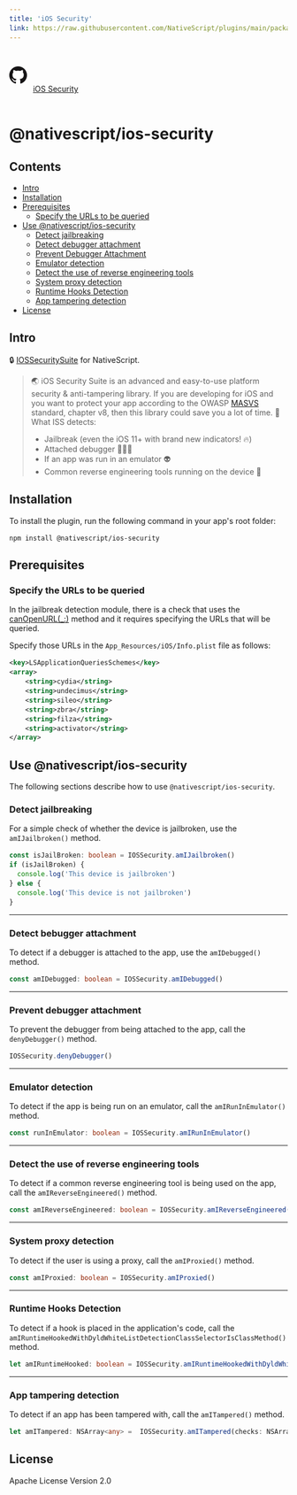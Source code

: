 ```yaml
---
title: 'iOS Security'
link: https://raw.githubusercontent.com/NativeScript/plugins/main/packages/ios-security/README.md
---
```


<div style="width: 100%; padding: 1.2em 0em">
	<img alt="github logo" src="../assets/images/github/GitHub-Mark-32px.png" style="display: inline; margin: 1em 0.5em 1em 0em">
	<a href="https://github.com/NativeScript/plugins/tree/main/packages/ios-security" target="_blank" noopener>iOS Security</a>
</div>

# @nativescript/ios-security

## Contents

- [Intro](#intro)
- [Installation](#installation)
- [Prerequisites](#prerequisites)
  - [Specify the URLs to be queried](#specify-the-urls-to-be-queried)
- [Use @nativescript/ios-security](#use-nativescriptios-security)
  - [Detect jailbreaking](#detect-jailbreaking)
  - [Detect debugger attachment](#detect-bebugger-attachment)
  - [Prevent Debugger Attachment](#prevent-debugger-attachment)
  - [Emulator detection](#emulator-detection)
  - [Detect the use of reverse engineering tools](#detect-the-use-of-reverse-engineering-tools)
  - [System proxy detection](#system-proxy-detection)
  - [Runtime Hooks Detection](#runtime-hooks-detection)
  - [App tampering detection](#app-tampering-detection)
- [License](#license)

## Intro

🔒 [IOSSecuritySuite](https://github.com/securing/IOSSecuritySuite) for NativeScript.

> 🌏 iOS Security Suite is an advanced and easy-to-use platform security & anti-tampering library. If you are developing for iOS and you want to protect your app according to the OWASP [MASVS](https://github.com/OWASP/owasp-masvs) standard, chapter v8, then this library could save you a lot of time. 🚀
> What ISS detects:
>
> - Jailbreak (even the iOS 11+ with brand new indicators! 🔥)
> - Attached debugger 👨🏻‍🚀
> - If an app was run in an emulator 👽
> - Common reverse engineering tools running on the device 🔭

## Installation

To install the plugin, run the following command in your app's root folder:

```cli
npm install @nativescript/ios-security
```

## Prerequisites

### Specify the URLs to be queried

In the jailbreak detection module, there is a check that uses the [canOpenURL(\_:)](https://developer.apple.com/documentation/uikit/uiapplication/1622952-canopenurl) method and it requires specifying the URLs that will be queried.

Specify those URLs in the `App_Resources/iOS/Info.plist` file as follows:

```xml
<key>LSApplicationQueriesSchemes</key>
<array>
    <string>cydia</string>
    <string>undecimus</string>
    <string>sileo</string>
    <string>zbra</string>
    <string>filza</string>
    <string>activator</string>
</array>
```

## Use @nativescript/ios-security

The following sections describe how to use `@nativescript/ios-security`.

### Detect jailbreaking

For a simple check of whether the device is jailbroken, use the `amIJailbroken()` method.

```ts
const isJailBroken: boolean = IOSSecurity.amIJailbroken()
if (isJailBroken) {
  console.log('This device is jailbroken')
} else {
  console.log('This device is not jailbroken')
}
```

---

### Detect bebugger attachment

To detect if a debugger is attached to the app, use the `amIDebugged()` method.

```ts
const amIDebugged: boolean = IOSSecurity.amIDebugged()
```

---

### Prevent debugger attachment

To prevent the debugger from being attached to the app, call the `denyDebugger()` method.

```ts
IOSSecurity.denyDebugger()
```

---

### Emulator detection

To detect if the app is being run on an emulator, call the `amIRunInEmulator()` method.

```ts
const runInEmulator: boolean = IOSSecurity.amIRunInEmulator()
```

---

### Detect the use of reverse engineering tools

To detect if a common reverse engineering tool is being used on the app, call the `amIReverseEngineered()` method.

```ts
const amIReverseEngineered: boolean = IOSSecurity.amIReverseEngineered()
```

---

### System proxy detection

To detect if the user is using a proxy, call the `amIProxied()` method.

```ts
const amIProxied: boolean = IOSSecurity.amIProxied()
```

---

### Runtime Hooks Detection

To detect if a hook is placed in the application's code, call the `amIRuntimeHookedWithDyldWhiteListDetectionClassSelectorIsClassMethod()` method.

```ts
let amIRuntimeHooked: boolean = IOSSecurity.amIRuntimeHookedWithDyldWhiteListDetectionClassSelectorIsClassMethod(dyldWhiteList: NSArray<string> | string[], detectionClass: typeof NSObject, selector: string, isClassMethod: boolean)
```

---

### App tampering detection

To detect if an app has been tampered with, call the `amITampered()` method.

```ts
let amITampered: NSArray<any> =  IOSSecurity.amITampered(checks: NSArray<any> | any[])
```

## License

Apache License Version 2.0
